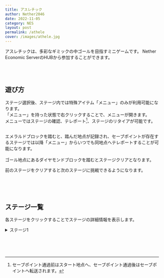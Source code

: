 ```yaml
---
title: アスレチック
author: Nether2046
date: 2022-11-05
category: NES
layout: post
permalink: /athele
cover: /images/athele.jpg
---
```


アスレチックは、多彩なギミックの中ゴールを目指すミニゲームです。
Nether Economic ServerのHUBから参加することができます。<br><br><br><br>

## 遊び方
ステージ選択後、ステージ内では特殊アイテム「メニュー」のみが利用可能になります。<br>
「メニュー」を持った状態で右クリックすることで、メニューが開きます。<br>
メニューではステージの確認、テレポート[^1]、ステージのリタイアが可能です。<br><br>

エメラルドブロックを踏むと、踏んだ地点が記録され、セーブポイントが存在するステージでは以降「メニュー」からいつでも同地点へテレポートすることが可能になります。<br><br>
ゴール地点にあるダイヤモンドブロックを踏むとステージクリアとなります。

[^1]:セーブポイント通過前はスタート地点へ、セーブポイント通過後はセーブポイントへ転送されます。
 
前のステージをクリアすると次のステージに挑戦できるようになります。

<br><br><br>

## ステージ一覧
各ステージをクリックすることでステージの詳細情報を表示します。

<details>
<summary>ステージ1</summary><br>

| 難易度 | 報酬 | セーブポイント |
| ---- | ---- | ---- |
| ★☆☆☆☆ | 100NTC | ○ |
 
<br><br>
・一般的なステージ。

</details>


<br><br><br>
